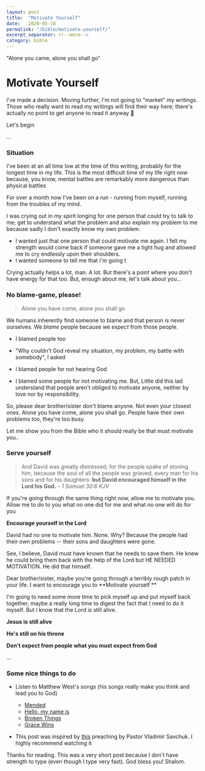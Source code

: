 ```yaml
---
layout: post
title:  "Motivate Yourself"
date:   2020-05-18
permalink: "/bible/motivate-yourself/"
excerpt_separator: <!--more-->
category: bible
---
```


"Alone you came, alone you shall go"
<!--more-->

# Motivate Yourself

I've made a decision. Moving further, I'm not going to "market" my writings. Those who really want to read my writings will find their way here; there's actually no point to get anyone to read it anyway :slightly_smiling_face:

Let's begin

...

### Situation

I've been at an all time low at the time of this writing, probably for the longest time in my life. This is the most difficult time of my life right now because, you know, mental battles are remarkably more dangerous than physical battles

For over a month now I've been on a run - running from myself, running from the troubles of my mind. 

I was crying out in my spirit longing for one person that could try to talk to me; get to understand what the problem and also explain my problem to me because sadly I don't exactly know my own problem. 

* I wanted just that one person that could motivate me again. I felt my strength would come back if someone gave me a tight hug and allowed me to cry endlessly upon their shoulders. 
* I wanted someone to tell me that I'm going t

Crying actually helps a lot, man. A lot. But there's a point where you don't have energy for that too. But, enough about me, let's talk about you...

### No blame-game, please!

> Alone you have come, alone you shall go 

We humans inherently find someone to blame and that person is never ourselves. We *blame* people because we *expect* from those people.

* I blamed people too
* "Why couldn't God reveal my situation, my problem, my battle with somebody", I asked
* I blamed people for not hearing God

* I blamed some people for not motivating me. But, Little did this lad understand that people aren't obliged to motivate anyone, neither by love nor by responsibility.

So, please dear brother/sister don't blame anyone. Not even your closest ones. Alone you have come, alone you shall go. People have their own problems too, they're too busy. 

Let me show you from the Bible who it should really be that must motivate you..

### Serve yourself

> And David was greatly distressed; for the people spake of stoning him, because the soul of all the people was grieved, every man for his sons and for his daughters: **but David encouraged himself in the Lord his God.** *- 1 Samuel 30:6 KJV*

If you're going through the same thing right now, allow me to motivate you. Allow me to do to you what no one did for me and what no one will do for you

**Encourage yourself in the Lord** 

David had no one to motivate him. None. Why? Because the people had their own problems -- their sons and daughters were gone. 

See, I believe, David must have known that he needs to save them. He knew he could bring them back with the help of the Lord but HE NEEDED MOTIVATION. He did that himself.

Dear brother/sister, maybe you're going through a terribly rough patch in your life. I want to encourage you to **Motivate yourself **

I'm going to need some more time to pick myself up and put myself back together, maybe a really long time to digest the fact that I need to do it myself. But I know that the Lord is still alive. 

**Jesus is still alive**

**He's still on his throne**

**Don't expect from people what you must expect from God**

...

### Some nice things to do

* Listen to Matthew West's songs (his songs really make you think and lead you to God)
  * [Mended](https://www.youtube.com/watch?v=-Otg-5p7qug)
  * [Hello, my name is](https://www.youtube.com/watch?v=ZuJWQzjfU3o&pbjreload=10)
  * [Broken Things](https://www.youtube.com/watch?v=WdUu6ZsdVfM)
  * [Grace Wins](https://www.youtube.com/watch?v=9JXl1czvh7g)

* This post was inspired by [this](https://www.youtube.com/watch?v=BUxLONVh6Us) preaching by Pastor Vladimir Savchuk. I highly recommend watching it

Thanks for reading. This was a very short post because I don't have strength to type (even though I type very fast). God bless you! Shalom.